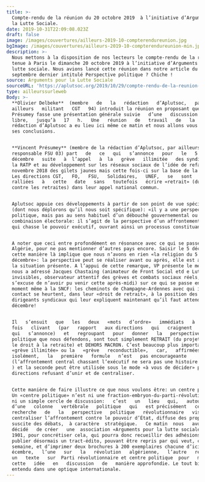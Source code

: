 ```yaml
---
title: >-
  Compte-rendu de la réunion du 20 octobre 2019  à l’initiative d’Argumentspour
  la Lutte Sociale.
date: 2019-10-31T22:09:08.023Z
draft: false
image: /images/couvertures/ailleurs-2019-10-compterendureunion.jpg
bgImage: /images/couvertures/ailleurs-2019-10-compterendureunion-min.jpg
description: >-
  Nous mettons à la disposition de nos lecteurs le compte-rendu de la réunion
  tenue à Paris le dimanche 20 octobre 2019 à l’initiative d’Arguments pour la
  lutte sociale. Nous avions lancé cette réunion dans notre article du 12
  septembre dernier intitulé Perspective politique ? Chiche !
source: Arguments pour la Lutte Sociale
sourceURL: 'https://aplutsoc.org/2019/10/29/compte-rendu-de-la-reunion-du-20-octobre-2019/'
type: ailleurssurleweb
Body: >-
  **Olivier Delbeke**  (membre   de   la   rédaction   d’Aplutsoc,   par  
  ailleurs   militant   CGT   94) introduit la réunion en proposant que Vincent
  Présumey fasse une présentation générale suivie   d’une   discussion  
  libre,   jusqu’à   17   h.   Une   réunion   de   travail   de   la  
  rédaction d’Aplutsoc a eu lieu ici même ce matin et nous allons vous présenter
  ses conclusions.


  **Vincent Présumey** (membre de la rédaction d’Aplutsoc, par ailleurs
  responsable FSU 03) part   de   ce   qui   s’annonce   pour   le   5  
  décembre   suite   à  l’appel   à  la   grève   illimitée   des syndicats de
  la RATP et au développement sur les réseaux sociaux de l’idée de refaire le 17
  novembre 2018 des gilets jaunes mais cette fois-ci sur la base de la grève.
  Les directions CGT,   FO,   FSU,   Solidaires,   UNEF,   se   sont  
  ralliées   à   cette   date   sans   toutefois   écrire «retrait» (du projet
  contre les retraites) dans leur appel national commun.


  Aplutsoc appuie ces développements à partir de son point de vue spécifique
  (dont nous déplorons qu’il nous soit spécifique): «il y a une perspective
  politique, mais pas au sens habituel d’un débouché gouvernemental ou d’une
  combinaison électorale: il s’agit de la perspective d’un affrontement central
  qui chasse le pouvoir exécutif, ouvrant ainsi un processus constituant.»


  A noter que ceci entre profondément en résonance avec ce qui se passe en
  Algérie, pour ne pas mentionner d’autres pays encore. Saisir le 5 décembre de
  cette manière là implique que nous n’avons en rien «la religion du 5
  décembre»: la perspective peut se réaliser avant ou après, elle est au cœur de
  la situation présente. A l’appui de cette remarque, VP présente le message que
  nous a adressé Jacques Chastaing (animateur de Front Social etd e Luttes
  invisibles, observateur attentif des grèves et combats sociaux réels, qui
  s’excuse de n’avoir pu venir cette après-midi) sur ce qui se passe en ce
  moment même à la SNCF: les cheminots de Champagne-Ardennes avec qui il est en
  contact se heurtent, dans leur «droit de retrait», à la position des
  dirigeants syndicaux qui leur expliquent maintenant qu’il faut attendre le 5
  décembre!


  Il   s’ensuit   que   les   deux   «mots   d’ordre»   immédiats   à   la  
  fois   clivant   (par   rapport   aux directions   qui   craignent   ce  
  qui   s’annonce)   et   regroupant   pour   donner   la   perspective
  politique que nous défendons, sont tout simplement RETRAIT (du projet contre
  le droit à la retraite) et DEHORS MACRON. C’est beaucoup plus important que la
  «grève illimitée» ou la   «grève   reconductible»,   car,   affirmées  
  isolément,   la   première   formule   n’est   pas encourageante
  (l’affrontement central chassant l’exécutif ne sera pas une histoire sans fin!
  ) et la seconde peut être utilisée sous le mode «à vous de décider» par des
  directions refusant d’unir et de centraliser. 


  Cette manière de faire illustre ce que nous voulons être: un centre politique.
  Un «centre politique» n’est ni une fraction-embryon-du-parti-révolutionnaire,
  ni un simple cercle de discussion:   c’est   un   lieu   qui,   autour  
  d’une   colonne   vertébrale   politique   qui   est précisément   cette  
  recherche   de   la   perspective   politique   révolutionnaire   visant   à
  centraliser l’affrontement contre le pouvoir d’État, diffuse des propositions,
  suscite des débats,  à caractère  stratégique.   Ce matin  nous   avons  
  décidé   de créer   une  association «Arguments pour la lutte sociale» loi de
  1901, pour concrétiser cela, qui pourra donc recueillir des adhésions, et de
  publier désormais un tract-édito, pouvant être repris par qui veut, chaque
  semaine, et d’imprimer deux brochures à 200 exemplaires chacune d’ici le 5d
  écembre,   l’une   sur   la   révolution   algérienne,   l’autre   reprenant  
  un   texte   sur  Parti révolutionnaire et centre politique  pour   mettre  
  cette   idée   en   discussion   de   manière approfondie. Le tout bien
  entendu dans une optique internationale.
---
```


